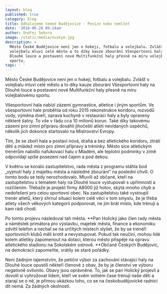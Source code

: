 ```yaml
---
layout: blog
published: true
category: blog
title: Odhalujeme temné Budějovice - Peníze nebo nemlčet
date: '2018-06-28 09:24am'
author: Ondřej Sekora
image: /static/media/nuzkym.jpg
description: >
  Město České Budějovice není jen o hokeji, fotbalu a volejbalu. Zvlášť o
  volejbalu mluví celé město a to díky kauze zbourání Všesportovní haly na
  Dlouhé louce a postavení nové Multifunkční haly přesně na míru volejbalovému
  sportu.
tags: ' '
---
```

Město České Budějovice není jen o hokeji, fotbalu a volejbalu. Zvlášť o volejbalu mluví celé město a to díky kauze zbourání Všesportovní haly na Dlouhé louce a postavení nové Multifunkční haly přesně na míru volejbalovému sportu.



Všesportovní hala nabízí zázemí gymnastice, atletice i jiným sportům. Ve všesportovní hale proběhla od roku 2015 rekonstrukce koridoru, rozvodů vody, výměna dveří, oprava kuchyně v restauraci haly a byly opraveny některé šatny. To vše v řádu cca 10 milionů korun. Také díky takovému zázemí pro zimní přípravu dosáhli jihočeští atleti nevídaných úspěchů, několik jich dokonce startovalo na Mistrovství Evropy.



Tím, že se zboří hala a postaví nová, drahá a bez atletického koridoru, ztratí děti a mládež místo pro zimní přípravy a tréninky. Město sice atletickým trenérům nabídlo nafukovací halu v Mladém, ale teplotní podmínky v zimě odpovídají spíše posezení nad čajem a pod dekou.



V květnu se konalo zastupitelstvo, rada města z programu stáhla bod „vyjmutí haly z majetku města a následné zbourání“ na poslední chvíli. O tomto bodu se tedy nerozhodovalo. Mluvili až občané, kteří na zastupitelstvu s tématem haly na Dlouhé louce vystupovali s upřímností a rozčilením. Třebaže je projekt firmy A8000 již hotov, skýtá mnoho chyb a nedořešení pro celou sportovní obec. Na zastupitelstvu také vystoupil trenér atletů, který shrnul situaci kolem celé věci v tom smyslu, že je třeba atlety všech věkových kategorií podporovat, ne jim brát místo, kde trénují a kam rádi chodí.



Po tomto projevu následoval tah města. **Pan Holický jako člen rady města a náměstek primátora pro výstavbu, majetek města, finance a ekonomiku zdvihl telefon a nechal se na určitých místech slyšet, že by se trenéři sportovních klubů měli krotit a nevystupovat. Pokud tak neučiní, mohou lidé kolem atletiky zapomenout na dotaci, kterou město přispěje na opravu atletického stadionu na Sokolském ostrově. **Občané Českých Budějovic, na demokracii zapomeňte, vrátily se staré pořádky.



Není žádným tajemstvím, že petiční výbor za zachování stávající haly na Dlouhé louce opustili někteří členové z obav, že by je členství ve výboru negativně ovlivnilo. Obavy jsou oprávněné. To, jak se pan Holický projevil a dovolil si vyhrožovat lidem, kteří ve svém volném čase trénují naše děti a starají se o ně, je přímou ukázkou toho, co se na českobudějovické radnici dít nemá. Za žádných okolností.
